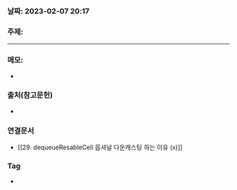 ### 날짜: 2023-02-07 20:17

### 주제: 
---
### 메모: 
- 

### 출처(참고문헌) 
- 

### 연결문서 
- [[29. dequeueResableCell 옵셔널 다운캐스팅 하는 이유 (x)]]

### Tag
- 